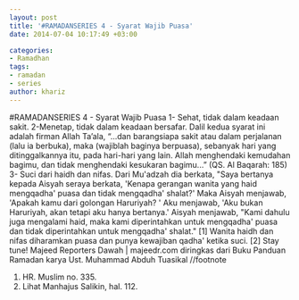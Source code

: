 ```yaml
---
layout: post
title: '#RAMADANSERIES 4 - Syarat Wajib Puasa'
date: 2014-07-04 10:17:49 +03:00

categories:
- Ramadhan
tags:
- ramadan
- series
author: khariz
---
```

#RAMADANSERIES 4 - Syarat Wajib Puasa
1- Sehat, tidak dalam keadaan sakit.
2-Menetap, tidak dalam keadaan bersafar.
Dalil kedua syarat ini adalah firman Allah Ta’ala,
“...dan barangsiapa sakit atau dalam perjalanan (lalu ia berbuka), maka (wajiblah baginya berpuasa), sebanyak hari yang ditinggalkannya itu, pada hari-hari yang lain. Allah menghendaki kemudahan bagimu, dan tidak menghendaki kesukaran bagimu...” (QS. Al Baqarah: 185)
3- Suci dari haidh dan nifas.
Dari Mu'adzah dia berkata, "Saya bertanya kepada Aisyah seraya berkata, 'Kenapa gerangan wanita yang haid mengqadha' puasa dan tidak mengqadha' shalat?' Maka Aisyah menjawab, 'Apakah kamu dari golongan Haruriyah? ' Aku menjawab, 'Aku bukan Haruriyah, akan tetapi aku hanya bertanya.'
Aisyah menjawab,
"Kami dahulu juga mengalami haid, maka kami diperintahkan untuk mengqadha' puasa dan tidak diperintahkan untuk mengqadha' shalat." [1]
Wanita haidh dan nifas diharamkan puasa dan punya kewajiban qadha' ketika suci. [2]
Stay tune! Majeed Reporters Dawah | majeedr.com
diringkas dari Buku Panduan Ramadan karya Ust. Muhammad Abduh Tuasikal
//footnote
1. HR. Muslim no. 335.
2. Lihat Manhajus Salikin, hal. 112.
